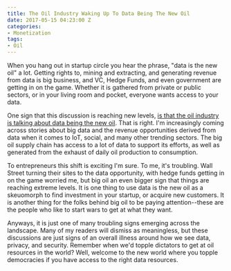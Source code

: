 ```yaml
---
title: The Oil Industry Waking Up To Data Being The New Oil
date: 2017-05-15 04:23:00 Z
categories:
- Monetization
tags:
- Oil
---
```


When you hang out in startup circle you hear the phrase, "data is the new oil" a lot. Getting rights to, mining and extracting, and generating revenue from data is big business, and VC, Hedge Funds, and even government are getting in on the game. Whether it is gathered from private or public sectors, or in your living room and pocket, everyone wants access to your data.

One sign that this discussion is reaching new levels, [is that the oil industry is talking about data being the new oil](http://oilprice.com/Energy/Energy-General/Is-Big-Data-The-New-Big-Oil.html). That is right. I'm increasingly coming across stories about big data and the revenue opportunities derived from data when it comes to IoT, social, and many other trending sectors. The big oil supply chain has access to a lot of data to support its efforts, as well as generated from the exhaust of daily oil production to consumption.

To entrepreneurs this shift is exciting I'm sure. To me, it's troubling. Wall Street turning their sites to the data opportunity, with hedge funds getting in on the game worried me, but big oil an even bigger sign that things are reaching extreme levels. It is one thing to use data is the new oil as a skeuomorph to find investment in your startup, or acquire new customers. It is another thing for the folks behind big oil to be paying attention--these are the people who like to start wars to get at what they want.

Anyways, it is just one of many troubling signs emerging across the landscape. Many of my readers will dismiss as meaningless, but these discussions are just signs of an overall illness around how we see data, privacy, and security.  Remember when we'd topple dictators to get at oil resources in the world? Well, welcome to the new world where you topple democracies if you have access to the right data resources.